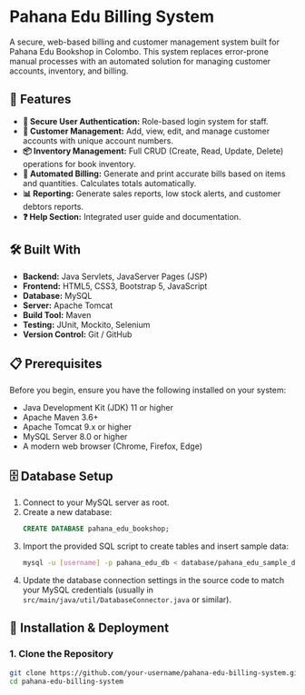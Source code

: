 # Pahana Edu Billing System

A secure, web-based billing and customer management system built for Pahana Edu Bookshop in Colombo. This system replaces error-prone manual processes with an automated solution for managing customer accounts, inventory, and billing.

## 🚀 Features

- **🔐 Secure User Authentication:** Role-based login system for staff.
- **👥 Customer Management:** Add, view, edit, and manage customer accounts with unique account numbers.
- **📦 Inventory Management:** Full CRUD (Create, Read, Update, Delete) operations for book inventory.
- **🧾 Automated Billing:** Generate and print accurate bills based on items and quantities. Calculates totals automatically.
- **📊 Reporting:** Generate sales reports, low stock alerts, and customer debtors reports.
- **❓ Help Section:** Integrated user guide and documentation.

## 🛠️ Built With

- **Backend:** Java Servlets, JavaServer Pages (JSP)
- **Frontend:** HTML5, CSS3, Bootstrap 5, JavaScript
- **Database:** MySQL
- **Server:** Apache Tomcat
- **Build Tool:** Maven
- **Testing:** JUnit, Mockito, Selenium
- **Version Control:** Git / GitHub

## 📋 Prerequisites

Before you begin, ensure you have the following installed on your system:
- Java Development Kit (JDK) 11 or higher
- Apache Maven 3.6+
- Apache Tomcat 9.x or higher
- MySQL Server 8.0 or higher
- A modern web browser (Chrome, Firefox, Edge)

## 🗄️ Database Setup

1.  Connect to your MySQL server as root.
2.  Create a new database:
    ```sql
    CREATE DATABASE pahana_edu_bookshop;
    ```
3.  Import the provided SQL script to create tables and insert sample data:
    ```bash
    mysql -u [username] -p pahana_edu_db < database/pahana_edu_sample_data.sql
    ```
4.  Update the database connection settings in the source code to match your MySQL credentials (usually in `src/main/java/util/DatabaseConnector.java` or similar).

## 🚦 Installation & Deployment

### 1. Clone the Repository
```bash
git clone https://github.com/your-username/pahana-edu-billing-system.git
cd pahana-edu-billing-system
